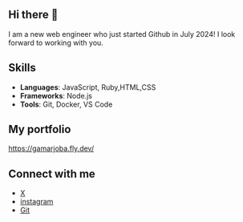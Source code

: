 ## Hi there 👋
I am a new web engineer who just started Github in July 2024!
I look forward to working with you.

## Skills
- **Languages**: JavaScript, Ruby,HTML,CSS
- **Frameworks**: Node.js
- **Tools**: Git, Docker, VS Code

## My portfolio
https://gamarjoba.fly.dev/

## Connect with me
- [X]([https://twitter.com/username](https://x.com/Itoken1000))
- [instagram]([https://username.github.io](https://www.instagram.com/uotiatnek2525))
- [Git]([[https://twitter.com/username](https://x.com/Itoken1000)](https://github.com/Itok1000))
<!--
**Itok1000/Itok1000** is a ✨ _special_ ✨ repository because its `README.md` (this file) appears on your GitHub profile.

Here are some ideas to get you started:

- 🔭 I’m currently working on ...
- 🌱 I’m currently learning ...
- 👯 I’m looking to collaborate on ...
- 🤔 I’m looking for help with ...
- 💬 Ask me about ...
- 📫 How to reach me: ...
- 😄 Pronouns: ...
- ⚡ Fun fact: ...
-->

